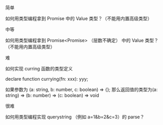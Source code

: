 简单

如何用类型编程拿到 Promise<Value> 中的 Value 类型？（不能用内置高级类型）

中等

如何用类型编程拿到 Promise<Promise<Value>> （层数不确定） 中的 Value 类型？（不能用内置高级类型）

难

如何实现 curring 函数的类型定义

declare function currying(fn: xxx): yyy;

如果参数为 (a: string, b: number, c: boolean) => {};
那么返回值的类型为(a: string) => (b: number) => (c: boolean) => void


很难

如何用类型编程实现 querystring （例如 a=1&b=2&c=3）的 parse？